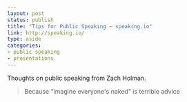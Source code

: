 ```yaml
---
layout: post
status: publish
title: "Tips for Public Speaking – speaking.io"
link: http://speaking.io/
type: aside
categories:
- public speaking
- presentations
---
```

Thoughts on public speaking from Zach Holman.

> Because "imagine everyone's naked" is terrible advice